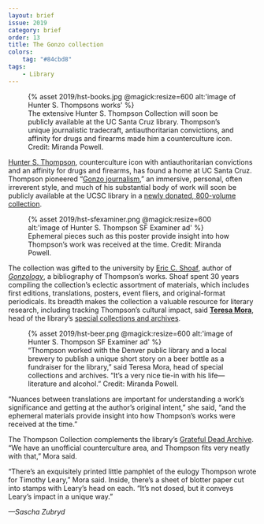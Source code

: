 ```yaml
---
layout: brief
issue: 2019
category: brief
order: 13
title: The Gonzo collection
colors:
    tag: "#84cbd8"
tags:
    - Library
---
```

<figure class=" ">
  {% asset 2019/hst-books.jpg @magick:resize=600 alt:'image of Hunter S. Thompsons works' %}<figcaption>The extensive Hunter S. Thompson Collection will soon be publicly available at the UC Santa Cruz library. Thompson’s unique journalistic tradecraft, antiauthoritarian convictions, and affinity for drugs and firearms made him a counterculture icon. Credit: Miranda Powell.</figcaption>
</figure>

[Hunter S. Thompson](https://en.wikipedia.org/wiki/Hunter_S._Thompson), counterculture icon with antiauthoritarian convictions and an affinity for drugs and firearms, has found a home at UC Santa Cruz. Thompson pioneered “[Gonzo journalism](https://en.wikipedia.org/wiki/Gonzo_journalism),” an immersive, personal, often irreverent style, and much of his substantial body of work will soon be publicly available at the UCSC library in a [newly donated, 800-volume collection](https://news.ucsc.edu/2018/11/hunter-thompson-collection.html).

<figure class="">
  {% asset 2019/hst-sfexaminer.png @magick:resize=600 alt:'image of Hunter S. Thompson SF Examiner ad' %}<figcaption>Ephemeral pieces such as this poster provide insight into how Thompson’s work was received at the time. Credit: Miranda Powell.</figcaption>
</figure>

The collection was gifted to the university by [Eric C. Shoaf](https://www.queens.edu/faculty/eric-shoaf.html), author of [*Gonzology*](https://www.williammckeen.com/book-3/), a bibliography of Thompson’s works. Shoaf spent 30 years compiling the collection’s eclectic assortment of materials, which includes first editions, translations, posters, event fliers, and original-format periodicals. Its breadth makes the collection a valuable resource for literary research, including tracking Thompson’s cultural impact, said [**Teresa Mora**](https://guides.library.ucsc.edu/prf.php?account_id=88378), head of the library’s [special collections and archives](https://guides.library.ucsc.edu/speccoll).

<figure class="">
  {% asset 2019/hst-beer.png @magick:resize=600 alt:'image of Hunter S. Thompson SF Examiner ad' %}<figcaption>“Thompson worked with the Denver public library and a local brewery to publish a unique short story on a beer bottle as a fundraiser for the library,” said Teresa Mora, head of special collections and archives. “It’s a very nice tie-in with his life—literature and alcohol.” Credit: Miranda Powell.</figcaption>
</figure>

“Nuances between translations are important for understanding a work’s significance and getting at the author’s original intent,” she said, “and the ephemeral materials provide insight into how Thompson’s works were received at the time.”

The Thompson Collection complements the library’s [Grateful Dead Archive](https://guides.library.ucsc.edu/gratefuldeadarchive). “We have an unofficial counterculture area, and Thompson fits very neatly with that,” Mora said.

“There’s an exquisitely printed little pamphlet of the eulogy Thompson wrote for Timothy Leary,” Mora said. Inside, there’s a sheet of blotter paper cut into stamps with Leary’s head on each. “It’s not dosed, but it conveys Leary’s impact in a unique way.”

*—Sascha Zubryd*
